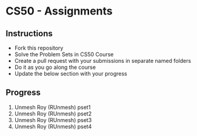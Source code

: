 # CS50 - Assignments

## Instructions

- Fork this repository
- Solve the Problem Sets in CS50 Course
- Create a pull request with your submissions in separate named folders
- Do it as you go along the course
- Update the below section with your progress

## Progress
1. Unmesh Roy (RUnmesh) pset1
2. Unmesh Roy (RUnmesh) pset2
3. Unmesh Roy (RUnmesh) pset3
4. Unmesh Roy (RUnmesh) pset4
